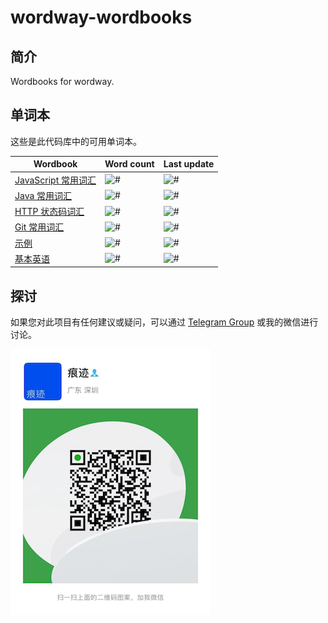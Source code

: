 # wordway-wordbooks

## 简介

Wordbooks for wordway.

## 单词本

这些是此代码库中的可用单词本。

<!--WORDWAY-CLI-GENERATE-->

| Wordbook | Word count | Last update |
| -------- | ---------- | ----------- |
| [JavaScript 常用词汇](https://github.com/wordway/wordbook-javascript) | ![#](https://img.shields.io/badge/word%20count-63-blue.svg) | ![#](https://img.shields.io/date/1570546494?label=last%20update) |
| [Java 常用词汇](https://github.com/wordway/wordbook-java) | ![#](https://img.shields.io/badge/word%20count-52-blue.svg) | ![#](https://img.shields.io/date/1570546472?label=last%20update) |
| [HTTP 状态码词汇](https://github.com/wordway/wordbook-httpstatuscodes) | ![#](https://img.shields.io/badge/word%20count-112-blue.svg) | ![#](https://img.shields.io/date/1570546435?label=last%20update) |
| [Git 常用词汇](https://github.com/wordway/wordbook-gitscm) | ![#](https://img.shields.io/badge/word%20count-33-blue.svg) | ![#](https://img.shields.io/date/1570546355?label=last%20update) |
| [示例](https://github.com/wordway/wordbook-example) | ![#](https://img.shields.io/badge/word%20count-2-blue.svg) | ![#](https://img.shields.io/date/1570546331?label=last%20update) |
| [基本英语](https://github.com/wordway/wordbook-basic-english) | ![#](https://img.shields.io/badge/word%20count-850-blue.svg) | ![#](https://img.shields.io/date/1570546324?label=last%20update) |

<!--WORDWAY-CLI-GENERATE-->

## 探讨

如果您对此项目有任何建议或疑问，可以通过 [Telegram Group](https://t.me/wordway) 或我的微信进行讨论。

![](./screenshots/wechat_qrcode.png)
